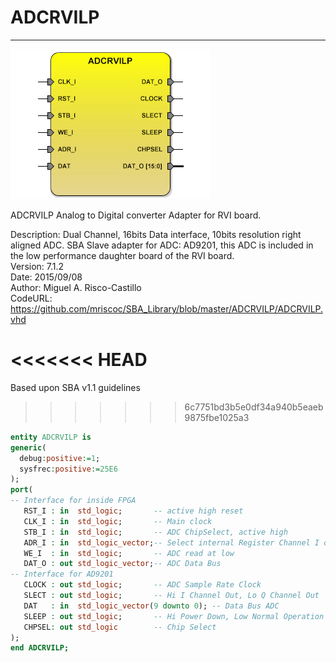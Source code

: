 # **ADCRVILP**
- - - 
![](image.png)   

ADCRVILP Analog to Digital converter Adapter for RVI board.  

Description: Dual Channel, 16bits Data interface, 10bits resolution right aligned ADC. SBA Slave adapter for ADC: AD9201, this ADC is included in the low performance daughter board of the RVI board.  
Version: 7.1.2  
Date: 2015/09/08  
Author: Miguel A. Risco-Castillo  
CodeURL: https://github.com/mriscoc/SBA_Library/blob/master/ADCRVILP/ADCRVILP.vhd  

<<<<<<< HEAD
=======
Based upon SBA v1.1 guidelines
>>>>>>> 6c7751bd3b5e0df34a940b5eaeb9875fbe1025a3

```vhdl
entity ADCRVILP is
generic(
  debug:positive:=1;
  sysfrec:positive:=25E6
);
port(
-- Interface for inside FPGA
   RST_I : in  std_logic;       -- active high reset
   CLK_I : in  std_logic;       -- Main clock
   STB_I : in  std_logic;       -- ADC ChipSelect, active high
   ADR_I : in  std_logic_vector;-- Select internal Register Channel I or Q
   WE_I  : in  std_logic;       -- ADC read at low
   DAT_O : out std_logic_vector;-- ADC Data Bus
-- Interface for AD9201
   CLOCK : out std_logic;       -- ADC Sample Rate Clock
   SLECT : out std_logic;       -- Hi I Channel Out, Lo Q Channel Out
   DAT   : in  std_logic_vector(9 downto 0); -- Data Bus ADC
   SLEEP : out std_logic;       -- Hi Power Down, Low Normal Operation
   CHPSEL: out std_logic        -- Chip Select
);
end ADCRVILP;
```
